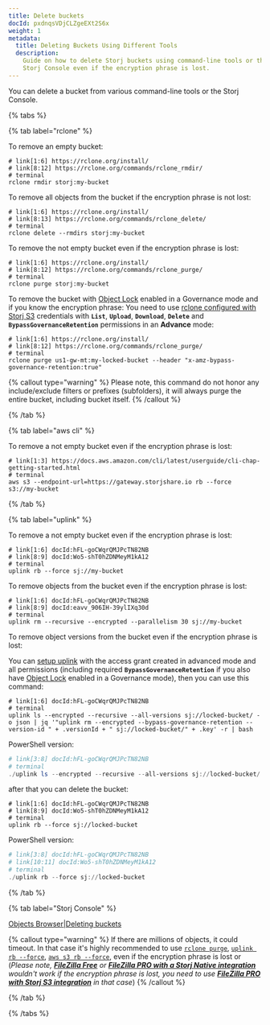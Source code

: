 ```yaml
---
title: Delete buckets
docId: pxdnqsVDjCLZgeEXt2S6x
weight: 1
metadata:
  title: Deleting Buckets Using Different Tools
  description:
    Guide on how to delete Storj buckets using command-line tools or the
    Storj Console even if the encryption phrase is lost.
---
```


You can delete a bucket from various command-line tools or the Storj Console.

{% tabs %}

{% tab label="rclone" %}

To remove an empty bucket:

```shell {% title="rclone" %}
# link[1:6] https://rclone.org/install/
# link[8:12] https://rclone.org/commands/rclone_rmdir/
# terminal
rclone rmdir storj:my-bucket
```

To remove all objects from the bucket if the encryption phrase is not lost:

```shell {% title="rclone" %}
# link[1:6] https://rclone.org/install/
# link[8:13] https://rclone.org/commands/rclone_delete/
# terminal
rclone delete --rmdirs storj:my-bucket
```

To remove the not empty bucket even if the encryption phrase is lost:

```shell {% title="rclone" %}
# link[1:6] https://rclone.org/install/
# link[8:12] https://rclone.org/commands/rclone_purge/
# terminal
rclone purge storj:my-bucket
```

To remove the bucket with [Object Lock](docId:gjrGzPNnhpYrAGTTAUaj) enabled in a Governance mode and if you know the encryption phrase:
You need to use [rclone configured with Storj S3](docId:AsyYcUJFbO1JI8-Tu8tW3) credentials with **`List`**, **`Upload`**, **`Download`**, **`Delete`** and **`BypassGovernanceRetention`** permissions in an **Advance** mode:

```shell {% title="rclone" %}
# link[1:6] https://rclone.org/install/
# link[8:12] https://rclone.org/commands/rclone_purge/
# terminal
rclone purge us1-gw-mt:my-locked-bucket --header "x-amz-bypass-governance-retention:true"
```

{% callout type="warning" %}
Please note, this command do not honor any include/exclude filters or prefixes (subfolders), it will always purge the entire bucket, including bucket itself.
{% /callout %}

{% /tab %}

{% tab label="aws cli" %}

To remove a not empty bucket even if the encryption phrase is lost:

```shell {% title="aws cli" %}
# link[1:3] https://docs.aws.amazon.com/cli/latest/userguide/cli-chap-getting-started.html
# terminal
aws s3 --endpoint-url=https://gateway.storjshare.io rb --force s3://my-bucket
```

{% /tab %}

{% tab label="uplink" %}

To remove a not empty bucket even if the encryption phrase is lost:

```shell {% title="uplink" %}
# link[1:6] docId:hFL-goCWqrQMJPcTN82NB
# link[8:9] docId:Wo5-shT0hZDNMeyM1kA12
# terminal
uplink rb --force sj://my-bucket
```

To remove objects from the bucket even if the encryption phrase is lost:

```shell {% title="uplink" %}
# link[1:6] docId:hFL-goCWqrQMJPcTN82NB
# link[8:9] docId:eavv_906IH-39ylIXq30d
# terminal
uplink rm --recursive --encrypted --parallelism 30 sj://my-bucket
```

To remove object versions from the bucket even if the encryption phrase is lost:

You can [setup uplink](https://storj.dev/learn/tutorials/quickstart-uplink-cli/uploading-your-first-object/set-up-uplink-cli) with the access grant created in advanced mode and all permissions (including required **`BypassGovernanceRetention`** if you also have [Object Lock](docId:gjrGzPNnhpYrAGTTAUaj) enabled in a Governance mode), then you can use this command:

```shell {% title="uplink" %}
# link[1:6] docId:hFL-goCWqrQMJPcTN82NB
# terminal
uplink ls --encrypted --recursive --all-versions sj://locked-bucket/ -o json | jq '"uplink rm --encrypted --bypass-governance-retention --version-id " + .versionId + " sj://locked-bucket/" + .key' -r | bash
```

PowerShell version:
```powershell {% title="uplink" %}
# link[3:8] docId:hFL-goCWqrQMJPcTN82NB
# terminal
./uplink ls --encrypted --recursive --all-versions sj://locked-bucket/ -o json | %{$o = ($_ | ConvertFrom-Json); ./uplink rm --encrypted --bypass-governance-retention --version-id $o.versionId $("sj://locked-bucket/" + $o.key)}
```

after that you can delete the bucket:
```shell {% title="uplink" %}
# link[1:6] docId:hFL-goCWqrQMJPcTN82NB
# link[8:9] docId:Wo5-shT0hZDNMeyM1kA12
# terminal
uplink rb --force sj://locked-bucket
```

PowerShell version:
```powershell {% title="uplink" %}
# link[3:8] docId:hFL-goCWqrQMJPcTN82NB
# link[10:11] docId:Wo5-shT0hZDNMeyM1kA12
# terminal
./uplink rb --force sj://locked-bucket
```


{% /tab %}

{% tab label="Storj Console" %}

[Objects Browser|Deleting buckets](docId:4oDAezF-FcfPr0WPl7knd#deleting-buckets)

{% callout type="warning"  %}
If there are millions of objects, it could timeout. In that case it's highly recommended to use [`rclone purge`](https://rclone.org/commands/rclone_purge/),
[`uplink rb --force`](docId:Wo5-shT0hZDNMeyM1kA12), [`aws s3 rb --force`](https://docs.aws.amazon.com/cli/latest/userguide/cli-chap-getting-started.html),
[](docId:QQGzEDU8o-IodQWmr7xP3) even if the encryption phrase is lost or [](docId:3Vj_5zZ99c4mTMRhQjGFM) (_Please note, [**FileZilla Free**](docId:OkJongWeLGhPy4KKz34W4) or [**FileZilla PRO with a Storj Native integration**](docId:APk9353kCNcg5PKRPQ06u#storj-file-zilla-pro-via-native-uplink) wouldn't work if the encryption phrase is lost, you need to use [**FileZilla PRO with Storj S3 integration**](docId:APk9353kCNcg5PKRPQ06u#storj-file-zilla-pro-via-gateway-mt) in that case_)
{% /callout %}

{% /tab %}

{% /tabs %}
